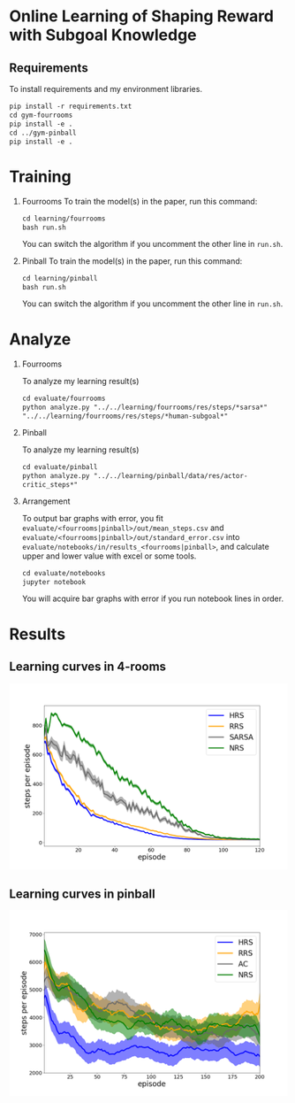 # Online Learning of Shaping Reward with Subgoal Knowledge

## Requirements
To install requirements and my environment libraries.
```
pip install -r requirements.txt
cd gym-fourrooms
pip install -e .
cd ../gym-pinball 
pip install -e .
``` 

# Training
1. Fourrooms
    To train the model(s) in the paper, run this command:

    ```
    cd learning/fourrooms
    bash run.sh
    ```

    You can switch the algorithm if you uncomment the other line in `run.sh`.
2. Pinball
    To train the model(s) in the paper, run this command:

    ```
    cd learning/pinball
    bash run.sh
    ```

    You can switch the algorithm if you uncomment the other line in `run.sh`.
# Analyze
1. Fourrooms
    
    To analyze my learning result(s)
    ```
    cd evaluate/fourrooms
    python analyze.py "../../learning/fourrooms/res/steps/*sarsa*" "../../learning/fourrooms/res/steps/*human-subgoal*"
    ```

2. Pinball
    
    To analyze my learning result(s)
    ```
    cd evaluate/pinball
    python analyze.py "../../learning/pinball/data/res/actor-critic_steps*"
    ```

3. Arrangement

    To output bar graphs with error, you fit `evaluate/<fourrooms|pinball>/out/mean_steps.csv` and `evaluate/<fourrooms|pinball>/out/standard_error.csv` into `evaluate/notebooks/in/results_<fourrooms|pinball>`, and calculate upper and lower value with excel or some tools.
    ```
    cd evaluate/notebooks
    jupyter notebook
    ```
    You will acquire bar graphs with error if you run notebook lines in order. 

# Results
## Learning curves in 4-rooms
![4rooms learning curve](evaluate/notebooks/out/4rooms-learning-curves.png)

## Learning curves in pinball
![pinball learning curve](evaluate/notebooks/out/pinball-learning-curves.png)
